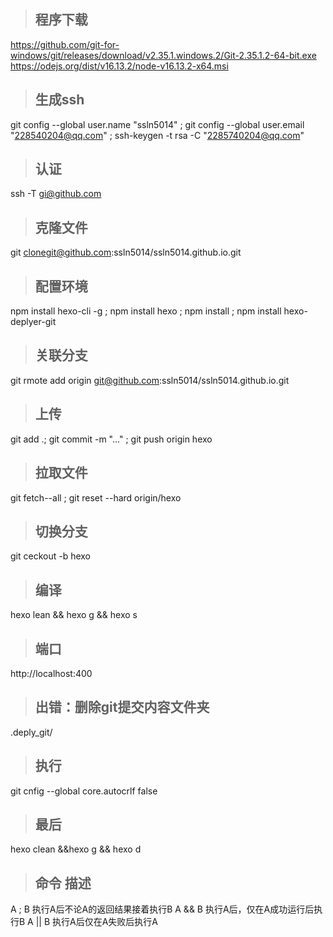 >## 程序下载
https://github.com/git-for-windows/git/releases/download/v2.35.1.windows.2/Git-2.35.1.2-64-bit.exe      
https://odejs.org/dist/v16.13.2/node-v16.13.2-x64.msi
>## 生成ssh
git config --global user.name "ssln5014" ; git config --global user.email "228540204@qq.com" ; ssh-keygen -t rsa -C "2285740204@qq.com"
>## 认证
ssh -T gi@github.com
>## 克隆文件
git clonegit@github.com:ssln5014/ssln5014.github.io.git
>## 配置环境
npm install hexo-cli -g ; npm install hexo ; npm install ; npm install hexo-deplyer-git
>## 关联分支
git rmote add origin git@github.com:ssln5014/ssln5014.github.io.git
>## 上传
git add .; git commit -m "..." ; git push origin hexo
>## 拉取文件
git fetch--all ; git reset --hard origin/hexo
>## 切换分支
git ceckout -b hexo
>## 编译
hexo lean && hexo g && hexo s
>## 端口
http://localhost:400
>## 出错：删除git提交内容文件夹
.deply_git/
>## 执行
git cnfig --global core.autocrlf false
>## 最后
hexo clean &&hexo g && hexo d
>## 命令	描述
A ; B	执行A后不论A的返回结果接着执行B
A && B 	执行A后，仅在A成功运行后执行B
A || B	执行A后仅在A失败后执行A
